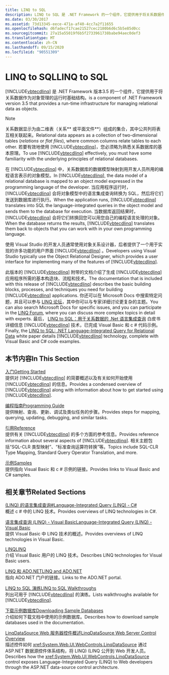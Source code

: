```yaml
---
title: LINQ to SQL
description: LINQ to SQL 是 .NET Framework 的一个组件，它提供用于将关系数据作为对象进行管理的运行时基础结构。
ms.date: 03/30/2017
ms.assetid: 73d13345-eece-471a-af40-4cc7a2f11655
ms.openlocfilehash: d6fadecf17cae21527cec2180b6d6c5b5e85d0cc
ms.sourcegitcommit: 27a15a55019f6b5f2733961738babe94aec0def3
ms.translationtype: MT
ms.contentlocale: zh-CN
ms.lasthandoff: 09/15/2020
ms.locfileid: "90551309"
---
```

# <a name="linq-to-sql"></a><span data-ttu-id="bb437-103">LINQ to SQL</span><span class="sxs-lookup"><span data-stu-id="bb437-103">LINQ to SQL</span></span>
[!INCLUDE[vbtecdlinq](../../../../../../includes/vbtecdlinq-md.md)] <span data-ttu-id="bb437-104">是 .NET Framework 版本3.5 的一个组件，它提供用于将关系数据作为对象管理的运行时基础结构。</span><span class="sxs-lookup"><span data-stu-id="bb437-104">is a component of .NET Framework version 3.5 that provides a run-time infrastructure for managing relational data as objects.</span></span>  
  
> [!NOTE]
> <span data-ttu-id="bb437-105">关系数据显示为由二维表（关系\*\* 或平面文件\*\*）组成的集合，其中公共列将表互相关联起来。</span><span class="sxs-lookup"><span data-stu-id="bb437-105">Relational data appears as a collection of two-dimensional tables (*relations* or *flat files*), where common columns relate tables to each other.</span></span> <span data-ttu-id="bb437-106">若要有效地使用 [!INCLUDE[vbtecdlinq](../../../../../../includes/vbtecdlinq-md.md)]，您必须略为熟悉关系数据库的基本原理。</span><span class="sxs-lookup"><span data-stu-id="bb437-106">To use [!INCLUDE[vbtecdlinq](../../../../../../includes/vbtecdlinq-md.md)] effectively, you must have some familiarity with the underlying principles of relational databases.</span></span>  
  
 <span data-ttu-id="bb437-107">在 [!INCLUDE[vbtecdlinq](../../../../../../includes/vbtecdlinq-md.md)] 中，关系数据库的数据模型映射到用开发人员所用的编程语言表示的对象模型。</span><span class="sxs-lookup"><span data-stu-id="bb437-107">In [!INCLUDE[vbtecdlinq](../../../../../../includes/vbtecdlinq-md.md)], the data model of a relational database is mapped to an object model expressed in the programming language of the developer.</span></span> <span data-ttu-id="bb437-108">当应用程序运行时，[!INCLUDE[vbtecdlinq](../../../../../../includes/vbtecdlinq-md.md)] 会将对象模型中的语言集成查询转换为 SQL，然后将它们发送到数据库进行执行。</span><span class="sxs-lookup"><span data-stu-id="bb437-108">When the application runs, [!INCLUDE[vbtecdlinq](../../../../../../includes/vbtecdlinq-md.md)] translates into SQL the language-integrated queries in the object model and sends them to the database for execution.</span></span> <span data-ttu-id="bb437-109">当数据库返回结果时，[!INCLUDE[vbtecdlinq](../../../../../../includes/vbtecdlinq-md.md)] 会将它们转换回您可以用您自己的编程语言处理的对象。</span><span class="sxs-lookup"><span data-stu-id="bb437-109">When the database returns the results, [!INCLUDE[vbtecdlinq](../../../../../../includes/vbtecdlinq-md.md)] translates them back to objects that you can work with in your own programming language.</span></span>  
  
 <span data-ttu-id="bb437-110">使用 Visual Studio 的开发人员通常使用对象关系设计器，后者提供了一个用于实现的许多功能的用户界面 [!INCLUDE[vbtecdlinq](../../../../../../includes/vbtecdlinq-md.md)] 。</span><span class="sxs-lookup"><span data-stu-id="bb437-110">Developers using Visual Studio typically use the Object Relational Designer, which provides a user interface for implementing many of the features of [!INCLUDE[vbtecdlinq](../../../../../../includes/vbtecdlinq-md.md)].</span></span>  
  
 <span data-ttu-id="bb437-111">此版本的 [!INCLUDE[vbtecdlinq](../../../../../../includes/vbtecdlinq-md.md)] 附带的文档介绍了生成 [!INCLUDE[vbtecdlinq](../../../../../../includes/vbtecdlinq-md.md)] 应用程序所需的基本构造块、流程和技术。</span><span class="sxs-lookup"><span data-stu-id="bb437-111">The documentation that is included with this release of [!INCLUDE[vbtecdlinq](../../../../../../includes/vbtecdlinq-md.md)] describes the basic building blocks, processes, and techniques you need for building [!INCLUDE[vbtecdlinq](../../../../../../includes/vbtecdlinq-md.md)] applications.</span></span> <span data-ttu-id="bb437-112">你还可以在 Microsoft Docs 中搜索特定问题，并且可以参与 [LINQ 论坛](https://social.msdn.microsoft.com/forums/home?forum=linqtosql)，其中你可以与专家详细讨论更复杂的主题。</span><span class="sxs-lookup"><span data-stu-id="bb437-112">You can also search Microsoft Docs for specific issues, and you can participate in the [LINQ Forum](https://social.msdn.microsoft.com/forums/home?forum=linqtosql), where you can discuss more complex topics in detail with experts.</span></span> <span data-ttu-id="bb437-113">最后， [LINQ to SQL：用于关系数据的 .Net 语言集成查询](/previous-versions/dotnet/articles/bb425822(v=msdn.10)) 白皮书详细信息 [!INCLUDE[vbtecdlinq](../../../../../../includes/vbtecdlinq-md.md)] 技术，已完成 Visual Basic 和 c # 代码示例。</span><span class="sxs-lookup"><span data-stu-id="bb437-113">Finally, the [LINQ to SQL: .NET Language-Integrated Query for Relational Data](/previous-versions/dotnet/articles/bb425822(v=msdn.10)) white paper details [!INCLUDE[vbtecdlinq](../../../../../../includes/vbtecdlinq-md.md)] technology, complete with Visual Basic and C# code examples.</span></span>  
  
## <a name="in-this-section"></a><span data-ttu-id="bb437-114">本节内容</span><span class="sxs-lookup"><span data-stu-id="bb437-114">In This Section</span></span>  
 [<span data-ttu-id="bb437-115">入门</span><span class="sxs-lookup"><span data-stu-id="bb437-115">Getting Started</span></span>](getting-started.md)  
 <span data-ttu-id="bb437-116">提供对 [!INCLUDE[vbtecdlinq](../../../../../../includes/vbtecdlinq-md.md)] 的简要概述以及有关如何开始使用 [!INCLUDE[vbtecdlinq](../../../../../../includes/vbtecdlinq-md.md)] 的信息。</span><span class="sxs-lookup"><span data-stu-id="bb437-116">Provides a condensed overview of [!INCLUDE[vbtecdlinq](../../../../../../includes/vbtecdlinq-md.md)] along with information about how to get started using [!INCLUDE[vbtecdlinq](../../../../../../includes/vbtecdlinq-md.md)].</span></span>  
  
 [<span data-ttu-id="bb437-117">编程指南</span><span class="sxs-lookup"><span data-stu-id="bb437-117">Programming Guide</span></span>](programming-guide.md)  
 <span data-ttu-id="bb437-118">提供映射、查询、更新、调试及类似任务的步骤。</span><span class="sxs-lookup"><span data-stu-id="bb437-118">Provides steps for mapping, querying, updating, debugging, and similar tasks.</span></span>  
  
 [<span data-ttu-id="bb437-119">引用</span><span class="sxs-lookup"><span data-stu-id="bb437-119">Reference</span></span>](reference.md)  
 <span data-ttu-id="bb437-120">提供有关 [!INCLUDE[vbtecdlinq](../../../../../../includes/vbtecdlinq-md.md)] 的多个方面的参考信息。</span><span class="sxs-lookup"><span data-stu-id="bb437-120">Provides reference information about several aspects of [!INCLUDE[vbtecdlinq](../../../../../../includes/vbtecdlinq-md.md)].</span></span> <span data-ttu-id="bb437-121">相关主题包括“SQL-CLR 类型映射”、“标准查询运算符转换”等。</span><span class="sxs-lookup"><span data-stu-id="bb437-121">Topics include SQL-CLR Type Mapping, Standard Query Operator Translation, and more.</span></span>  
  
 [<span data-ttu-id="bb437-122">示例</span><span class="sxs-lookup"><span data-stu-id="bb437-122">Samples</span></span>](samples.md)  
 <span data-ttu-id="bb437-123">提供指向 Visual Basic 和 c # 示例的链接。</span><span class="sxs-lookup"><span data-stu-id="bb437-123">Provides links to Visual Basic and C# samples.</span></span>  
  
## <a name="related-sections"></a><span data-ttu-id="bb437-124">相关章节</span><span class="sxs-lookup"><span data-stu-id="bb437-124">Related Sections</span></span>  
 <span data-ttu-id="bb437-125">[ (LINQ) 的语言集成查询#](../../../../../csharp/programming-guide/concepts/linq/index.md)</span><span class="sxs-lookup"><span data-stu-id="bb437-125">[Language-Integrated Query (LINQ) - C#](../../../../../csharp/programming-guide/concepts/linq/index.md)</span></span>\
 <span data-ttu-id="bb437-126">概述 c # 中的 LINQ 技术。</span><span class="sxs-lookup"><span data-stu-id="bb437-126">Provides overviews of LINQ technologies in C#.</span></span>

 [<span data-ttu-id="bb437-127">语言集成查询 (LINQ) - Visual Basic</span><span class="sxs-lookup"><span data-stu-id="bb437-127">Language-Integrated Query (LINQ) - Visual Basic</span></span>](../../../../../visual-basic/programming-guide/concepts/linq/index.md)  
 <span data-ttu-id="bb437-128">提供 Visual Basic 中 LINQ 技术的概述。</span><span class="sxs-lookup"><span data-stu-id="bb437-128">Provides overviews of LINQ technologies in Visual Basic.</span></span>
  
 [<span data-ttu-id="bb437-129">LINQ</span><span class="sxs-lookup"><span data-stu-id="bb437-129">LINQ</span></span>](../../../../../visual-basic/programming-guide/language-features/linq/index.md)  
 <span data-ttu-id="bb437-130">介绍 Visual Basic 用户的 LINQ 技术。</span><span class="sxs-lookup"><span data-stu-id="bb437-130">Describes LINQ technologies for Visual Basic users.</span></span>  
  
 [<span data-ttu-id="bb437-131">LINQ 和 ADO.NET</span><span class="sxs-lookup"><span data-stu-id="bb437-131">LINQ and ADO.NET</span></span>](../../linq-and-ado-net.md)  
 <span data-ttu-id="bb437-132">指向 ADO.NET 门户的链接。</span><span class="sxs-lookup"><span data-stu-id="bb437-132">Links to the ADO.NET portal.</span></span>  
  
 <span data-ttu-id="bb437-133">[LINQ to SQL 演练](/previous-versions/visualstudio/visual-studio-2008/bb386295(v=vs.90))</span><span class="sxs-lookup"><span data-stu-id="bb437-133">[LINQ to SQL Walkthroughs](/previous-versions/visualstudio/visual-studio-2008/bb386295(v=vs.90))</span></span>  
 <span data-ttu-id="bb437-134">列出可用于 [!INCLUDE[vbtecdlinq](../../../../../../includes/vbtecdlinq-md.md)] 的演练。</span><span class="sxs-lookup"><span data-stu-id="bb437-134">Lists walkthroughs available for [!INCLUDE[vbtecdlinq](../../../../../../includes/vbtecdlinq-md.md)].</span></span>  
  
 [<span data-ttu-id="bb437-135">下载示例数据库</span><span class="sxs-lookup"><span data-stu-id="bb437-135">Downloading Sample Databases</span></span>](downloading-sample-databases.md)  
 <span data-ttu-id="bb437-136">介绍如何下载文档中使用的示例数据库。</span><span class="sxs-lookup"><span data-stu-id="bb437-136">Describes how to download sample databases used in the documentation.</span></span>  
  
 <span data-ttu-id="bb437-137">[LinqDataSource Web 服务器控件概述](/previous-versions/aspnet/bb547113(v=vs.100))</span><span class="sxs-lookup"><span data-stu-id="bb437-137">[LinqDataSource Web Server Control Overview](/previous-versions/aspnet/bb547113(v=vs.100))</span></span>  
 <span data-ttu-id="bb437-138">描述控件如何 <xref:System.Web.UI.WebControls.LinqDataSource> 通过 ASP.NET 数据源控件体系结构，将 LINQ)  (LINQ 公开到 Web 开发人员。</span><span class="sxs-lookup"><span data-stu-id="bb437-138">Describes how the <xref:System.Web.UI.WebControls.LinqDataSource> control exposes Language-Integrated Query (LINQ) to Web developers through the ASP.NET data-source control architecture.</span></span>
